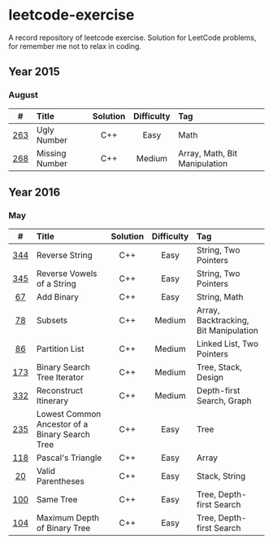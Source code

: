 # leetcode-exercise
A record repository of leetcode exercise. Solution for LeetCode problems, for remember me not to relax in coding.



## Year 2015

### August

|                    #                     | Title          | Solution | Difficulty | Tag                           |
| :--------------------------------------: | :------------- | :------: | :--------: | :---------------------------- |
| [263](https://leetcode.com/problems/ugly-number/) | Ugly Number    |   C++    |    Easy    | Math                          |
| [268](https://leetcode.com/problems/missing-number/) | Missing Number |   C++    |   Medium   | Array, Math, Bit Manipulation |



## Year 2016

### May

|                    #                     | Title                                    | Solution | Difficulty | Tag                                   |
| :--------------------------------------: | :--------------------------------------- | :------: | :--------: | :------------------------------------ |
| [344](https://leetcode.com/problems/reverse-string/) | Reverse String                           |   C++    |    Easy    | String, Two Pointers                  |
| [345](https://leetcode.com/problems/reverse-vowels-of-a-string/) | Reverse Vowels of a String               |   C++    |    Easy    | String, Two Pointers                  |
| [67](https://leetcode.com/problems/add-binary/) | Add Binary                               |   C++    |    Easy    | String, Math                          |
| [78](https://leetcode.com/problems/subsets/) | Subsets                                  |   C++    |   Medium   | Array, Backtracking, Bit Manipulation |
| [86](https://leetcode.com/problems/partition-list/) | Partition List                           |   C++    |   Medium   | Linked List, Two Pointers             |
| [173](https://leetcode.com/problems/binary-search-tree-iterator/) | Binary Search Tree Iterator              |   C++    |   Medium   | Tree, Stack, Design                   |
| [332](https://leetcode.com/problems/reconstruct-itinerary/) | Reconstruct Itinerary                    |   C++    |   Medium   | Depth-first Search, Graph             |
| [235](https://leetcode.com/problems/lowest-common-ancestor-of-a-binary-search-tree/) | Lowest Common Ancestor of a Binary Search Tree |   C++    |    Easy    | Tree                                  |
| [118](https://leetcode.com/problems/pascals-triangle/) | Pascal's Triangle                        |   C++    |    Easy    | Array                                 |
| [20](https://leetcode.com/problems/valid-parentheses/) | Valid Parentheses                        |   C++    |    Easy    | Stack, String                         |
| [100](https://leetcode.com/problems/same-tree/) | Same Tree                                |   C++    |    Easy    | Tree, Depth-first Search              |
| [104](https://leetcode.com/problems/maximum-depth-of-binary-tree/) | Maximum Depth of Binary Tree             |   C++    |    Easy    | Tree, Depth-first Search              |

